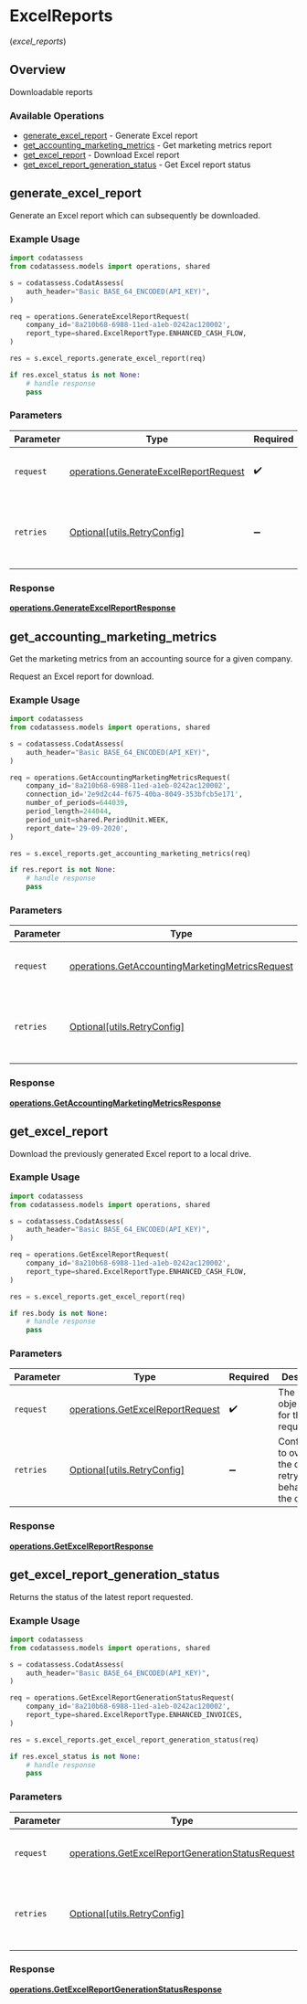 # ExcelReports
(*excel_reports*)

## Overview

Downloadable reports

### Available Operations

* [generate_excel_report](#generate_excel_report) - Generate Excel report
* [get_accounting_marketing_metrics](#get_accounting_marketing_metrics) - Get marketing metrics report
* [get_excel_report](#get_excel_report) - Download Excel report
* [get_excel_report_generation_status](#get_excel_report_generation_status) - Get Excel report status

## generate_excel_report

Generate an Excel report which can subsequently be downloaded.

### Example Usage

```python
import codatassess
from codatassess.models import operations, shared

s = codatassess.CodatAssess(
    auth_header="Basic BASE_64_ENCODED(API_KEY)",
)

req = operations.GenerateExcelReportRequest(
    company_id='8a210b68-6988-11ed-a1eb-0242ac120002',
    report_type=shared.ExcelReportType.ENHANCED_CASH_FLOW,
)

res = s.excel_reports.generate_excel_report(req)

if res.excel_status is not None:
    # handle response
    pass
```

### Parameters

| Parameter                                                                                      | Type                                                                                           | Required                                                                                       | Description                                                                                    |
| ---------------------------------------------------------------------------------------------- | ---------------------------------------------------------------------------------------------- | ---------------------------------------------------------------------------------------------- | ---------------------------------------------------------------------------------------------- |
| `request`                                                                                      | [operations.GenerateExcelReportRequest](../../models/operations/generateexcelreportrequest.md) | :heavy_check_mark:                                                                             | The request object to use for the request.                                                     |
| `retries`                                                                                      | [Optional[utils.RetryConfig]](../../models/utils/retryconfig.md)                               | :heavy_minus_sign:                                                                             | Configuration to override the default retry behavior of the client.                            |


### Response

**[operations.GenerateExcelReportResponse](../../models/operations/generateexcelreportresponse.md)**


## get_accounting_marketing_metrics

Get the marketing metrics from an accounting source for a given company.

Request an Excel report for download.

### Example Usage

```python
import codatassess
from codatassess.models import operations, shared

s = codatassess.CodatAssess(
    auth_header="Basic BASE_64_ENCODED(API_KEY)",
)

req = operations.GetAccountingMarketingMetricsRequest(
    company_id='8a210b68-6988-11ed-a1eb-0242ac120002',
    connection_id='2e9d2c44-f675-40ba-8049-353bfcb5e171',
    number_of_periods=644039,
    period_length=244044,
    period_unit=shared.PeriodUnit.WEEK,
    report_date='29-09-2020',
)

res = s.excel_reports.get_accounting_marketing_metrics(req)

if res.report is not None:
    # handle response
    pass
```

### Parameters

| Parameter                                                                                                          | Type                                                                                                               | Required                                                                                                           | Description                                                                                                        |
| ------------------------------------------------------------------------------------------------------------------ | ------------------------------------------------------------------------------------------------------------------ | ------------------------------------------------------------------------------------------------------------------ | ------------------------------------------------------------------------------------------------------------------ |
| `request`                                                                                                          | [operations.GetAccountingMarketingMetricsRequest](../../models/operations/getaccountingmarketingmetricsrequest.md) | :heavy_check_mark:                                                                                                 | The request object to use for the request.                                                                         |
| `retries`                                                                                                          | [Optional[utils.RetryConfig]](../../models/utils/retryconfig.md)                                                   | :heavy_minus_sign:                                                                                                 | Configuration to override the default retry behavior of the client.                                                |


### Response

**[operations.GetAccountingMarketingMetricsResponse](../../models/operations/getaccountingmarketingmetricsresponse.md)**


## get_excel_report

Download the previously generated Excel report to a local drive.

### Example Usage

```python
import codatassess
from codatassess.models import operations, shared

s = codatassess.CodatAssess(
    auth_header="Basic BASE_64_ENCODED(API_KEY)",
)

req = operations.GetExcelReportRequest(
    company_id='8a210b68-6988-11ed-a1eb-0242ac120002',
    report_type=shared.ExcelReportType.ENHANCED_CASH_FLOW,
)

res = s.excel_reports.get_excel_report(req)

if res.body is not None:
    # handle response
    pass
```

### Parameters

| Parameter                                                                            | Type                                                                                 | Required                                                                             | Description                                                                          |
| ------------------------------------------------------------------------------------ | ------------------------------------------------------------------------------------ | ------------------------------------------------------------------------------------ | ------------------------------------------------------------------------------------ |
| `request`                                                                            | [operations.GetExcelReportRequest](../../models/operations/getexcelreportrequest.md) | :heavy_check_mark:                                                                   | The request object to use for the request.                                           |
| `retries`                                                                            | [Optional[utils.RetryConfig]](../../models/utils/retryconfig.md)                     | :heavy_minus_sign:                                                                   | Configuration to override the default retry behavior of the client.                  |


### Response

**[operations.GetExcelReportResponse](../../models/operations/getexcelreportresponse.md)**


## get_excel_report_generation_status

Returns the status of the latest report requested.

### Example Usage

```python
import codatassess
from codatassess.models import operations, shared

s = codatassess.CodatAssess(
    auth_header="Basic BASE_64_ENCODED(API_KEY)",
)

req = operations.GetExcelReportGenerationStatusRequest(
    company_id='8a210b68-6988-11ed-a1eb-0242ac120002',
    report_type=shared.ExcelReportType.ENHANCED_INVOICES,
)

res = s.excel_reports.get_excel_report_generation_status(req)

if res.excel_status is not None:
    # handle response
    pass
```

### Parameters

| Parameter                                                                                                            | Type                                                                                                                 | Required                                                                                                             | Description                                                                                                          |
| -------------------------------------------------------------------------------------------------------------------- | -------------------------------------------------------------------------------------------------------------------- | -------------------------------------------------------------------------------------------------------------------- | -------------------------------------------------------------------------------------------------------------------- |
| `request`                                                                                                            | [operations.GetExcelReportGenerationStatusRequest](../../models/operations/getexcelreportgenerationstatusrequest.md) | :heavy_check_mark:                                                                                                   | The request object to use for the request.                                                                           |
| `retries`                                                                                                            | [Optional[utils.RetryConfig]](../../models/utils/retryconfig.md)                                                     | :heavy_minus_sign:                                                                                                   | Configuration to override the default retry behavior of the client.                                                  |


### Response

**[operations.GetExcelReportGenerationStatusResponse](../../models/operations/getexcelreportgenerationstatusresponse.md)**

